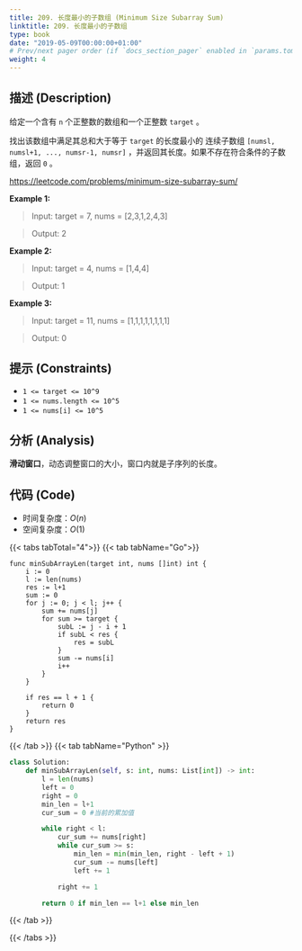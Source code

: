 ```yaml
---
title: 209. 长度最小的子数组 (Minimum Size Subarray Sum)
linktitle: 209. 长度最小的子数组
type: book
date: "2019-05-09T00:00:00+01:00"
# Prev/next pager order (if `docs_section_pager` enabled in `params.toml`)
weight: 4
---
```


## 描述 (Description)

给定一个含有 `n` 个正整数的数组和一个正整数 `target` 。

找出该数组中满足其总和大于等于 `target` 的长度最小的 连续子数组 `[numsl, numsl+1, ..., numsr-1, numsr]` ，并返回其长度。如果不存在符合条件的子数组，返回 `0` 。

https://leetcode.com/problems/minimum-size-subarray-sum/

**Example 1:**

> Input: target = 7, nums = [2,3,1,2,4,3]

> Output: 2

**Example 2:**

> Input: target = 4, nums = [1,4,4]

> Output: 1

**Example 3:**

> Input: target = 11, nums = [1,1,1,1,1,1,1,1]

> Output: 0

## 提示 (Constraints)

- `1 <= target <= 10^9`
- `1 <= nums.length <= 10^5`
- `1 <= nums[i] <= 10^5`

## 分析 (Analysis)

**滑动窗口**，动态调整窗口的大小，窗口内就是子序列的长度。

## 代码 (Code)

- 时间复杂度：$O(n)$
- 空间复杂度：$O(1)$

{{< tabs tabTotal="4">}}
{{< tab tabName="Go">}}

```golang
func minSubArrayLen(target int, nums []int) int {
    i := 0
    l := len(nums)
    res := l+1
    sum := 0
    for j := 0; j < l; j++ {
        sum += nums[j]
        for sum >= target {
            subL := j - i + 1
            if subL < res {
                res = subL
            }
            sum -= nums[i]
            i++
        }
    }

    if res == l + 1 {
        return 0
    }
    return res
}
```

{{< /tab >}}
{{< tab tabName="Python" >}}

```python
class Solution:
    def minSubArrayLen(self, s: int, nums: List[int]) -> int:
        l = len(nums)
        left = 0
        right = 0
        min_len = l+1
        cur_sum = 0 #当前的累加值

        while right < l:
            cur_sum += nums[right]
            while cur_sum >= s:
                min_len = min(min_len, right - left + 1)
                cur_sum -= nums[left]
                left += 1

            right += 1

        return 0 if min_len == l+1 else min_len
```

{{< /tab >}}

{{< /tabs >}}
